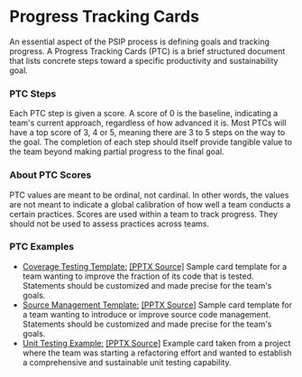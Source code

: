 # Progress Tracking Cards

An essential aspect of the PSIP process is defining goals and tracking progress.  A Progress Tracking Cards (PTC) is a brief structured document that lists concrete steps toward a specific productivity and sustainability goal. 

### PTC Steps

Each PTC step is given a score.  A score of 0 is the baseline, indicating a team's current approach, regardless of how advanced it is.  Most PTCs will have a top score of 3, 4 or 5, meaning there are 3 to 5 steps on the way to the goal.  The completion of each step should itself provide tangible value to the team beyond making partial progress to the final goal.

### About PTC Scores

PTC values are meant to be ordinal, not cardinal.  In other words, the values are not meant to indicate a global calibration of how well a team conducts a certain practices.  Scores are used within a team to track progress.  They should not be used to assess practices across teams.

### PTC Examples

- [Coverage Testing Template:](PTCs/CoverageTestingPractice.jpg) [[PPTX Source]](src/PTCs/CoverageTestingPractice.pptx) Sample card template for a team wanting to improve the fraction of its code that is tested.  Statements should be customized and made precise for the team's goals.
- [Source Management Template:](PTCs/SourceManagementPractice.jpg) [[PPTX Source]](src/PTCs/SourceManagamentPractice.pptx) Sample card template for a team wanting to introduce or improve source code management.  Statements should be customized and made precise for the team's goals.
- [Unit Testing Example:](PTCs/UnitTestingExample.jpg) [[PPTX Source]](src/PTCs/UnitTestingExample.pptx) Example card taken from a project where the team was starting a refactoring effort and wanted to establish a comprehensive and sustainable unit testing capability.
